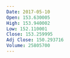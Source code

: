 ```yaml
---
Date: 2017-05-10
Open: 153.630005
High: 153.940002
Low: 152.110001
Close: 153.259995
Adj Close: 150.293716
Volume: 25805700
---
```

